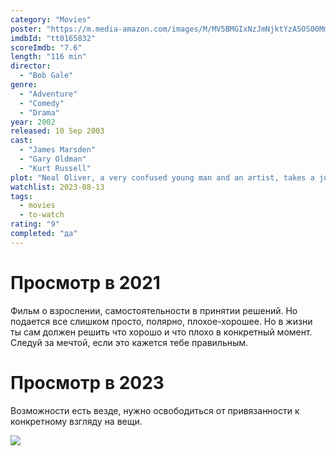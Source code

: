 ```yaml
---
category: "Movies"
poster: "https://m.media-amazon.com/images/M/MV5BMGIxNzJmNjktYzA5OS00MmZlLThlYjItNTkxMGFhMjRkNDkzXkEyXkFqcGdeQXVyNjc3MjQzNTI@._V1_SX300.jpg"
imdbId: "tt0165832"
scoreImdb: "7.6"
length: "116 min"
director: 
  - "Bob Gale"
genre: 
  - "Adventure"
  - "Comedy"
  - "Drama"
year: 2002
released: 10 Sep 2003
cast: 
  - "James Marsden"
  - "Gary Oldman"
  - "Kurt Russell"
plot: "Neal Oliver, a very confused young man and an artist, takes a journey of a lifetime on a highway I60 that doesn't exist on any of the maps, going to the places he never even heard of, searching for an answer and his dreamgirl."
watchlist: 2023-08-13
tags: 
  - movies
  - to-watch
rating: "9"
completed: "да"
---
```

# Просмотр в 2021
Фильм о взрослении, самостоятельности в принятии решений. Но подается все слишком просто, полярно, плохое-хорошее. Но в жизни ты сам должен решить что хорошо и что плохо в конкретный момент. Следуй за мечтой, если это кажется тебе правильным.

# Просмотр в 2023 
Возможности есть везде, нужно освободиться от привязанности к конкретному взгляду на вещи.

![](https://m.media-amazon.com/images/M/MV5BMGIxNzJmNjktYzA5OS00MmZlLThlYjItNTkxMGFhMjRkNDkzXkEyXkFqcGdeQXVyNjc3MjQzNTI@._V1_SX300.jpg)